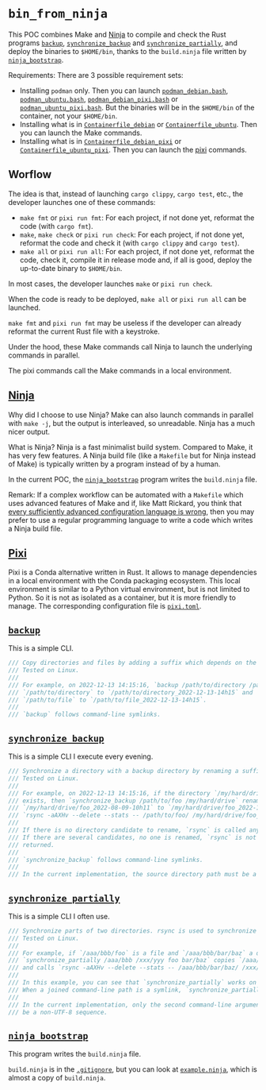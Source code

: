 
`bin_from_ninja`
================

This POC combines Make and [Ninja][] to compile and check the Rust programs [`backup`][],
[`synchronize_backup`][] and [`synchronize_partially`][], and deploy the binaries to `$HOME/bin`,
thanks to the `build.ninja` file written by [`ninja_bootstrap`][].

[Ninja]: https://ninja-build.org/
[`backup`]: ./backup/src/main.rs
[`synchronize_backup`]: ./synchronize_backup/src/main.rs
[`synchronize_partially`]: ./synchronize_partially/src/main.rs
[`ninja_bootstrap`]: ./ninja_bootstrap/src/main.rs

Requirements: There are 3 possible requirement sets:

  - Installing `podman` only. Then you can launch [`podman_debian.bash`][],
    [`podman_ubuntu.bash`][], [`podman_debian_pixi.bash`][] or [`podman_ubuntu_pixi.bash`][]. But
    the binaries will be in the `$HOME/bin` of the container, not your `$HOME/bin`.
  - Installing what is in [`Containerfile_debian`][] or [`Containerfile_ubuntu`][]. Then you can
    launch the Make commands.
  - Installing what is in [`Containerfile_debian_pixi`][] or [`Containerfile_ubuntu_pixi`][]. Then
    you can launch the [pixi][] commands.

[`podman_debian.bash`]: ./podman_debian.bash
[`podman_ubuntu.bash`]: ./podman_ubuntu.bash
[`podman_debian_pixi.bash`]: ./podman_debian_pixi.bash
[`podman_ubuntu_pixi.bash`]: ./podman_ubuntu_pixi.bash
[`Containerfile_debian`]: ./Containerfile_debian
[`Containerfile_ubuntu`]: ./Containerfile_ubuntu
[`Containerfile_debian_pixi`]: ./Containerfile_debian_pixi
[`Containerfile_ubuntu_pixi`]: ./Containerfile_ubuntu_pixi
[pixi]: https://pixi.sh/

## Worflow

The idea is that, instead of launching `cargo clippy`, `cargo test`, etc., the developer launches
one of these commands:

  - `make fmt` or `pixi run fmt`: For each project, if not done yet, reformat the code (with
    `cargo fmt`).
  - `make`, `make check` or `pixi run check`: For each project, if not done yet, reformat the code
    and check it (with `cargo clippy` and `cargo test`).
  - `make all` or `pixi run all`: For each project, if not done yet, reformat the code, check it,
    compile it in release mode and, if all is good, deploy the up-to-date binary to `$HOME/bin`.

In most cases, the developer launches `make` or `pixi run check`.

When the code is ready to be deployed, `make all` or `pixi run all` can be launched.

`make fmt` and `pixi run fmt` may be useless if the developer can already reformat the current Rust
file with a keystroke.

Under the hood, these Make commands call Ninja to launch the underlying commands in parallel.

The pixi commands call the Make commands in a local environment.

## [Ninja][]

Why did I choose to use Ninja? Make can also launch commands in parallel with `make -j`, but the
output is interleaved, so unreadable. Ninja has a much nicer output.

What is Ninja? Ninja is a fast minimalist build system. Compared to Make, it has very few
features. A Ninja build file (like a `Makefile` but for Ninja instead of Make) is typically
written by a program instead of by a human.

In the current POC, the [`ninja_bootstrap`][] program writes the `build.ninja` file.

Remark: If a complex workflow can be automated with a `Makefile` which uses advanced features of
Make and if, like Matt Rickard, you think that
[every sufficiently advanced configuration language is wrong][], then you may prefer to use a
regular programming language to write a code which writes a Ninja build file.

[every sufficiently advanced configuration language is wrong]: https://matt-rickard.com/advanced-configuration-languages-are-wrong

## [Pixi][pixi]

Pixi is a Conda alternative written in Rust. It allows to manage dependencies in a local
environment with the Conda packaging ecosystem. This local environment is similar to a Python
virtual environment, but is not limited to Python. So it is not as isolated as a container, but it
is more friendly to manage. The corresponding configuration file is [`pixi.toml`][].

[`pixi.toml`]: ./pixi.toml

## [`backup`][]

This is a simple CLI.

```rust
/// Copy directories and files by adding a suffix which depends on the current datetime.
/// Tested on Linux.
///
/// For example, on 2022-12-13 14:15:16, `backup /path/to/directory /path/to/file` copies
/// `/path/to/directory` to `/path/to/directory_2022-12-13-14h15` and
/// `/path/to/file` to `/path/to/file_2022-12-13-14h15`.
///
/// `backup` follows command-line symlinks.
```

## [`synchronize_backup`][]

This is a simple CLI I execute every evening.

```rust
/// Synchronize a directory with a backup directory by renaming a suffix and calling rsync.
/// Tested on Linux.
///
/// For example, on 2022-12-13 14:15:16, if the directory `/my/hard/drive/foo_2022-08-09-10h11`
/// exists, then `synchronize_backup /path/to/foo /my/hard/drive` renames
/// `/my/hard/drive/foo_2022-08-09-10h11` to `/my/hard/drive/foo_2022-12-13-14h15` and then calls
/// `rsync -aAXHv --delete --stats -- /path/to/foo/ /my/hard/drive/foo_2022-12-13-14h15`.
///
/// If there is no directory candidate to rename, `rsync` is called anyway and creates a new one.
/// If there are several candidates, no one is renamed, `rsync` is not called and an error code is
/// returned.
///
/// `synchronize_backup` follows command-line symlinks.
///
/// In the current implementation, the source directory path must be a valid UTF-8 sequence.
```

## [`synchronize_partially`][]

This is a simple CLI I often use.

```rust
/// Synchronize parts of two directories. rsync is used to synchronize directory parts.
/// Tested on Linux.
///
/// For example, if `/aaa/bbb/foo` is a file and `/aaa/bbb/bar/baz` a directory, then
/// `synchronize_partially /aaa/bbb /xxx/yyy foo bar/baz` copies `/aaa/bbb/foo` to `/xxx/yyy/foo`
/// and calls `rsync -aAXHv --delete --stats -- /aaa/bbb/bar/baz/ /xxx/yyy/bar/baz`.
///
/// In this example, you can see that `synchronize_partially` works on joined command-line paths.
/// When a joined command-line path is a symlink, `synchronize_partially` follows it.
///
/// In the current implementation, only the second command-line argument (<DST_PREFIX_PATH>) can
/// be a non-UTF-8 sequence.
```

## [`ninja_bootstrap`][]

This program writes the `build.ninja` file.

`build.ninja` is in the [`.gitignore`][], but you can look at [`example.ninja`][], which is almost
a copy of `build.ninja`.

[`.gitignore`]: ./.gitignore
[`example.ninja`]: ./example.ninja
